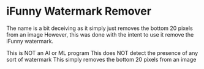 # iFunny Watermark Remover

The name is a bit deceiving as it simply just removes the bottom 20 pixels from an image
However, this was done with the intent to use it remove the iFunny watermark.

This is NOT an AI or ML program
This does NOT detect the presence of any sort of watermark
This simply removes the bottom 20 pixels from an image